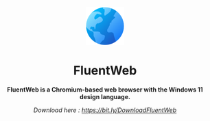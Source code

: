 
<p align="center">
  <img alt="Files Logo" src="FluentWeb2/Assets/Square44x44Logo.altform-unplated_targetsize-256.png" width="90px" />
  <h1 align="center">FluentWeb</h1>
</p>

**<p align="center">FluentWeb is a Chromium-based web browser with the Windows 11 design language.</p>**
*<p align="center">Download here : https://bit.ly/DownloadFluentWeb</p>*

